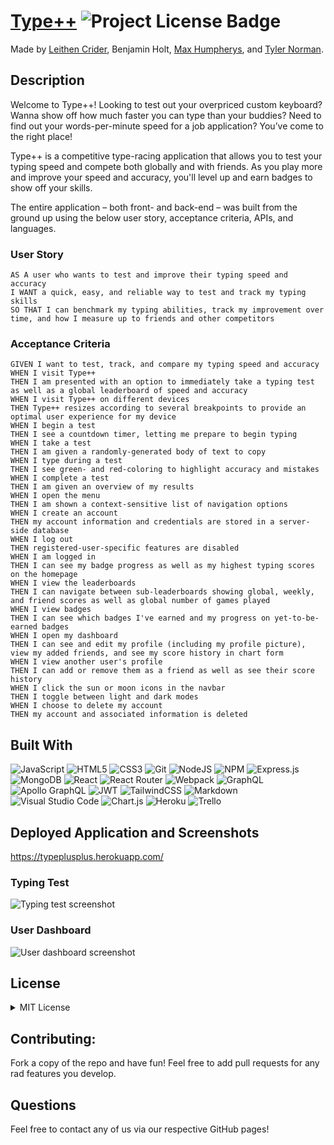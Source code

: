 # [Type++](https://typeplusplus.herokuapp.com/) ![Project License Badge](https://img.shields.io/badge/license-MIT-brightgreen)

Made by <a href="https://github.com/Thenlie">Leithen Crider</a>, Benjamin Holt, <a href="https://github.com/maxh1231">Max Humpherys</a>, and <a href="https://github.com/t-norm">Tyler Norman</a>.

## Description

Welcome to Type++! Looking to test out your overpriced custom keyboard? Wanna show off how much faster you can type than your buddies? Need to find out your words-per-minute speed for a job application? You’ve come to the right place!

Type++ is a competitive type-racing application that allows you to test your typing speed and compete both globally and with friends. As you play more and improve your speed and accuracy, you'll level up and earn badges to show off your skills.

The entire application – both front- and back-end – was built from the ground up using the below user story, acceptance criteria, APIs, and languages.

### User Story

```
AS A user who wants to test and improve their typing speed and accuracy
I WANT a quick, easy, and reliable way to test and track my typing skills
SO THAT I can benchmark my typing abilities, track my improvement over time, and how I measure up to friends and other competitors
```

### Acceptance Criteria

```
GIVEN I want to test, track, and compare my typing speed and accuracy
WHEN I visit Type++
THEN I am presented with an option to immediately take a typing test as well as a global leaderboard of speed and accuracy
WHEN I visit Type++ on different devices
THEN Type++ resizes according to several breakpoints to provide an optimal user experience for my device
WHEN I begin a test
THEN I see a countdown timer, letting me prepare to begin typing
WHEN I take a test
THEN I am given a randomly-generated body of text to copy
WHEN I type during a test
THEN I see green- and red-coloring to highlight accuracy and mistakes
WHEN I complete a test
THEN I am given an overview of my results
WHEN I open the menu
THEN I am shown a context-sensitive list of navigation options
WHEN I create an account
THEN my account information and credentials are stored in a server-side database
WHEN I log out
THEN registered-user-specific features are disabled
WHEN I am logged in
THEN I can see my badge progress as well as my highest typing scores on the homepage
WHEN I view the leaderboards
THEN I can navigate between sub-leaderboards showing global, weekly, and friend scores as well as global number of games played
WHEN I view badges
THEN I can see which badges I've earned and my progress on yet-to-be-earned badges
WHEN I open my dashboard
THEN I can see and edit my profile (including my profile picture), view my added friends, and see my score history in chart form
WHEN I view another user's profile
THEN I can add or remove them as a friend as well as see their score history
WHEN I click the sun or moon icons in the navbar
THEN I toggle between light and dark modes
WHEN I choose to delete my account
THEN my account and associated information is deleted
```

## Built With

![JavaScript](https://img.shields.io/badge/javascript-%23323330.svg?style=for-the-badge&logo=javascript&logoColor=%23F7DF1E)
![HTML5](https://img.shields.io/badge/html5-%23E34F26.svg?style=for-the-badge&logo=html5&logoColor=white)
![CSS3](https://img.shields.io/badge/css3-%231572B6.svg?style=for-the-badge&logo=css3&logoColor=white)
![Git](https://img.shields.io/badge/git-%23F05033.svg?style=for-the-badge&logo=git&logoColor=white)
![NodeJS](https://img.shields.io/badge/node.js-6DA55F?style=for-the-badge&logo=node.js&logoColor=white)
![NPM](https://img.shields.io/badge/npm-CB3837?style=for-the-badge&logo=npm&logoColor=white)
![Express.js](https://img.shields.io/badge/express.js-%23404d59.svg?style=for-the-badge&logo=express&logoColor=%2361DAFB)
![MongoDB](https://img.shields.io/badge/MongoDB-%234ea94b.svg?style=for-the-badge&logo=mongodb&logoColor=white)
![React](https://img.shields.io/badge/react-%2320232a.svg?style=for-the-badge&logo=react&logoColor=%2361DAFB)
![React Router](https://img.shields.io/badge/React_Router-CA4245?style=for-the-badge&logo=react-router&logoColor=white)
![Webpack](https://img.shields.io/badge/webpack-%238DD6F9.svg?style=for-the-badge&logo=webpack&logoColor=black)
![GraphQL](https://img.shields.io/badge/-GraphQL-E10098?style=for-the-badge&logo=graphql&logoColor=white)
![Apollo GraphQL](https://img.shields.io/badge/Apollo%20GraphQL-311C87?&style=for-the-badge&logo=Apollo%20GraphQL&logoColor=white)
![JWT](https://img.shields.io/badge/JWT-black?style=for-the-badge&logo=JSON%20web%20tokens)
![TailwindCSS](https://img.shields.io/badge/tailwindcss-%2338B2AC.svg?style=for-the-badge&logo=tailwind-css&logoColor=white)
![Markdown](https://img.shields.io/badge/markdown-%23000000.svg?style=for-the-badge&logo=markdown&logoColor=white)
![Visual Studio Code](https://img.shields.io/badge/Visual%20Studio%20Code-0078d7.svg?style=for-the-badge&logo=visual-studio-code&logoColor=white)
![Chart.js](https://img.shields.io/badge/chart.js-F5788D.svg?style=for-the-badge&logo=chart.js&logoColor=white)
![Heroku](https://img.shields.io/badge/heroku-%23430098.svg?style=for-the-badge&logo=heroku&logoColor=white)
![Trello](https://img.shields.io/badge/Trello-%23026AA7.svg?style=for-the-badge&logo=Trello&logoColor=white)

## Deployed Application and Screenshots

https://typeplusplus.herokuapp.com/

### Typing Test

![Typing test screenshot](/readme-screenshot-game.png)

### User Dashboard

![User dashboard screenshot](/readme-screenshot-dashboard.png)

## License

<details>

<summary>MIT License</summary>

> Copyright (c) [2022] [Type++]
>
> **Permission is hereby granted, free of charge, to any person obtaining a copy** > **of this software and associated documentation files (the "Software"), to deal** > **in the Software without restriction, including without limitation the rights** > **to use, copy, modify, merge, publish, distribute, sublicense, and/or sell** > **copies of the Software, and to permit persons to whom the Software is** > **furnished to do so, subject to the following conditions:**
>
> The above copyright notice and this permission notice shall be included in all
> copies or substantial portions of the Software.
>
> THE SOFTWARE IS PROVIDED "AS IS", WITHOUT WARRANTY OF ANY KIND, EXPRESS OR
> IMPLIED, INCLUDING BUT NOT LIMITED TO THE WARRANTIES OF MERCHANTABILITY,
> FITNESS FOR A PARTICULAR PURPOSE AND NONINFRINGEMENT. IN NO EVENT SHALL THE
> AUTHORS OR COPYRIGHT HOLDERS BE LIABLE FOR ANY CLAIM, DAMAGES OR OTHER
> LIABILITY, WHETHER IN AN ACTION OF CONTRACT, TORT OR OTHERWISE, ARISING FROM,
> OUT OF OR IN CONNECTION WITH THE SOFTWARE OR THE USE OR OTHER DEALINGS IN THE
> SOFTWARE.

</details>

## Contributing:

Fork a copy of the repo and have fun! Feel free to add pull requests for any rad features you develop.

## Questions

Feel free to contact any of us via our respective GitHub pages!
